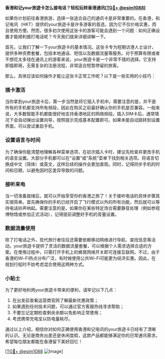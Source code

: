 **香港和记your旅遊卡怎么接电话？轻松玩转香港通讯[[TG💪+ @esim1088](https://t.me/s/esim1088)]**

如果你计划前往香港旅游，选择一张适合自己的通讯卡是非常重要的。在香港，和记电讯（HKT）提供的your旅遊卡是许多游客的首选，因为它不仅价格实惠，而且使用方便。然而，很多初次使用这张卡的游客可能会遇到一个问题：如何正确设置才能顺利接打电话呢？今天我们就来详细讲解一下。

首先，让我们了解一下your旅遊卡的基本情况。这张卡专为短期访港人士设计，提供多种资费套餐，包括本地通话、短信以及数据流量等服务。对于预算有限或者不想花太多钱在通讯上的游客来说，your旅遊卡是一个非常不错的选择。它支持即插即用，无需复杂的注册流程，非常适合短暂停留的旅客。

那么，具体应该如何操作才能让这张卡正常工作呢？以下是一些实用的小技巧：

### 插卡激活
当你拿到your旅遊卡后，第一步当然是将它插入手机中。需要注意的是，并不是所有的手机都支持所有频段，因此在购买之前最好确认你的手机是否兼容。一般来说，大多数智能手机都能很好地支持香港地区的网络频段。插入SIM卡后，通常情况下会自动弹出设置向导，按照提示完成基本配置即可。如果未能自动跳转到设置界面，可以尝试重启手机。

### 设置语言与时间
为了确保你能清楚地理解各种菜单选项，在初次插入卡时，建议先检查并更改手机的语言设置。大部分手机都可以在“设置”或“系统”菜单下找到相关选项。将语言切换成中文（简体）或英文，这样后续的操作会更加直观。同时，记得同步手机的时间和日期，以避免因时区差异导致的问题。

### 接听来电
当一切准备就绪后，就可以开始享受你的香港之旅了！关于接听电话的具体步骤其实很简单。首先确保你的手机已经开启了飞行模式以外的所有功能，然后就可以等待电话铃声响起。需要注意的是，如果你在某些特定场合需要静音处理（例如参观博物馆或参加正式活动），记得提前调整好手机的音量设置。

### 数据流量使用
除了打电话之外，现代旅行者往往还需要依赖移动网络进行导航、查找信息等活动。your旅遊卡提供了灵活的数据流量套餐，可以根据个人需求选择合适的方案。在使用过程中，只需打开手机上的蜂窝网络开关即可连接互联网。不过，由于香港的Wi-Fi热点分布广泛，有时候使用公共Wi-Fi可能更为经济实惠。因此，在规划行程时不妨考虑混合使用这两种方式。

### 小贴士
为了更好地利用your旅遊卡带来的便利，请牢记以下几点：
1. 在出发前查看运营商官网了解最新优惠政策；
2. 如果遇到任何技术问题，可以通过官方客服热线寻求帮助；
3. 不要忘记定期检查剩余余额以免影响正常使用；
4. 考虑携带充电宝以防电量耗尽。

通过以上介绍，相信你对如何正确使用香港和记电讯的your旅遊卡已经有了清晰的认识。无论是商务出差还是休闲度假，这款产品都能够满足你的日常通讯需求。希望每位朋友都能在香港留下美好回忆！

[[TG💪+ @esim1088](https://t.me/s/esim1088) ![Image](https://i.postimg.cc/4NQfJmqS/Snipaste-2025-05-13-00-14-12.png)]